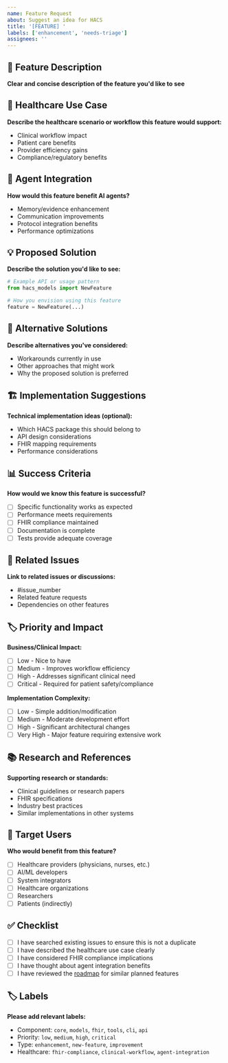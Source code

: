 ```yaml
---
name: Feature Request
about: Suggest an idea for HACS
title: '[FEATURE] '
labels: ['enhancement', 'needs-triage']
assignees: ''
---
```


## 🚀 Feature Description

**Clear and concise description of the feature you'd like to see**

## 🏥 Healthcare Use Case

**Describe the healthcare scenario or workflow this feature would support:**
- Clinical workflow impact
- Patient care benefits
- Provider efficiency gains
- Compliance/regulatory benefits

## 🤖 Agent Integration

**How would this feature benefit AI agents?**
- Memory/evidence enhancement
- Communication improvements
- Protocol integration benefits
- Performance optimizations

## 💡 Proposed Solution

**Describe the solution you'd like to see:**

```python
# Example API or usage pattern
from hacs_models import NewFeature

# How you envision using this feature
feature = NewFeature(...)
```

## 🔄 Alternative Solutions

**Describe alternatives you've considered:**
- Workarounds currently in use
- Other approaches that might work
- Why the proposed solution is preferred

## 🏗️ Implementation Suggestions

**Technical implementation ideas (optional):**
- Which HACS package this should belong to
- API design considerations
- FHIR mapping requirements
- Performance considerations

## 📊 Success Criteria

**How would we know this feature is successful?**
- [ ] Specific functionality works as expected
- [ ] Performance meets requirements
- [ ] FHIR compliance maintained
- [ ] Documentation is complete
- [ ] Tests provide adequate coverage

## 🔗 Related Issues

**Link to related issues or discussions:**
- #issue_number
- Related feature requests
- Dependencies on other features

## 🏷️ Priority and Impact

**Business/Clinical Impact:**
- [ ] Low - Nice to have
- [ ] Medium - Improves workflow efficiency
- [ ] High - Addresses significant clinical need
- [ ] Critical - Required for patient safety/compliance

**Implementation Complexity:**
- [ ] Low - Simple addition/modification
- [ ] Medium - Moderate development effort
- [ ] High - Significant architectural changes
- [ ] Very High - Major feature requiring extensive work

## 📚 Research and References

**Supporting research or standards:**
- Clinical guidelines or research papers
- FHIR specifications
- Industry best practices
- Similar implementations in other systems

## 🎯 Target Users

**Who would benefit from this feature?**
- [ ] Healthcare providers (physicians, nurses, etc.)
- [ ] AI/ML developers
- [ ] System integrators
- [ ] Healthcare organizations
- [ ] Researchers
- [ ] Patients (indirectly)

## ✅ Checklist

- [ ] I have searched existing issues to ensure this is not a duplicate
- [ ] I have described the healthcare use case clearly
- [ ] I have considered FHIR compliance implications
- [ ] I have thought about agent integration benefits
- [ ] I have reviewed the [roadmap](https://github.com/voa-health/hacs#roadmap) for similar planned features

## 🏷️ Labels

**Please add relevant labels:**
- Component: `core`, `models`, `fhir`, `tools`, `cli`, `api`
- Priority: `low`, `medium`, `high`, `critical`
- Type: `enhancement`, `new-feature`, `improvement`
- Healthcare: `fhir-compliance`, `clinical-workflow`, `agent-integration` 
